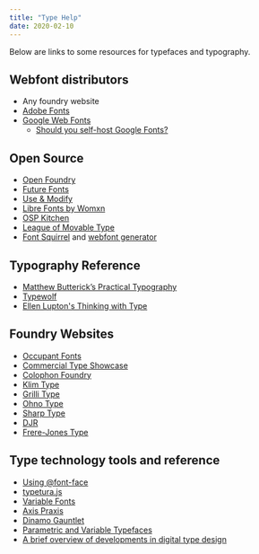 ```yaml
---
title: "Type Help"
date: 2020-02-10
---
```


Below are links to some resources for typefaces and typography.

## Webfont distributors
- Any foundry website
- [Adobe Fonts](https://typekit.com/fonts)
- [Google Web Fonts](http://www.google.com/fonts)
	- [Should you self-host Google Fonts?](https://www.tunetheweb.com/blog/should-you-self-host-google-fonts/)

## Open Source
- [Open Foundry](https://open-foundry.com/fonts/bagnard_sans_regular)
- [Future Fonts](https://www.futurefonts.xyz/)
- [Use & Modify](http://usemodify.com/)
- [Libre Fonts by Womxn](https://www.design-research.be/by-womxn/)
- [OSP Kitchen](http://osp.kitchen/)
- [League of Movable Type](https://www.theleagueofmoveabletype.com/manifesto)
- [Font Squirrel](https://www.fontsquirrel.com/) and [webfont generator](http://www.fontsquirrel.com/tools/webfont-generator)

## Typography Reference
- [Matthew Butterick’s Practical Typography](https://practicaltypography.com/)
- [Typewolf](https://www.typewolf.com/)
- [Ellen Lupton's Thinking with Type](http://thinkingwithtype.com/)


## Foundry Websites 
- [Occupant Fonts](http://www.occupantfonts.com/)
- [Commercial Type Showcase](http://showcase.commercialtype.com/)
- [Colophon Foundry](https://www.colophon-foundry.org/)
- [Klim Type](https://klim.co.nz/)
- [Grilli Type](https://www.grillitype.com/)
- [Ohno Type](https://ohnotype.co/)
- [Sharp Type](https://sharptype.co/)
- [DJR](https://djr.com/)
- [Frere-Jones Type](https://frerejones.com/)


## Type technology tools and reference
- [Using @font-face](https://css-tricks.com/snippets/css/using-font-face/)
- [typetura.js](https://github.com/typetura/typetura.js)
- [Variable Fonts](https://v-fonts.com/)
- [Axis Praxis](https://www.axis-praxis.org/specimens/__DEFAULT__)
- [Dinamo Gauntlet](https://dinamodarkroom.com/gauntlet/)
- [Parametric and Variable Typefaces](https://eyeondesign.aiga.org/parametric-and-variable-typeface-systems-shape-shifters-for-letterforms/)
- [A brief overview of developments in digital type design](https://medium.com/@fpeulrich/a-brief-overview-of-developments-in-digital-type-design-561d9e63a122)

